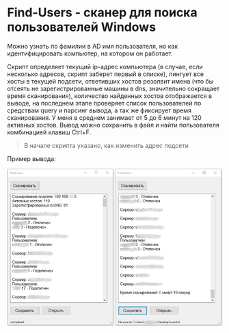 # Find-Users - сканер для поиска пользователей Windows
Можно узнать по фамилии в AD имя пользователя, но как идентифицировать компьютер, на котором он работает.

Скрипт определяет текущий ip-адрес компьютера (в случае, если несколько адресов, скрипт заберет первый в списке), пингует все хосты в текущей подсети, ответивших хостов резолвит имена (что бы отсеять не зарегистрированные машины в dns, значительно сокращает время сканирования), количество найденных хостов отображается в выводе, на последнем этапе проверяет список пользователей по средствам query и парсинг вывода, а так же фиксирует время сканирования. У меня в среднем занимает от 5 до 6 минут на 120 активных хостов. Вывод можно сохранить в файл и найти пользователя комбинацией клавиш Ctrl+F.

> В начале скрипта указано, как изменить адрес подсети

Пример вывода:

![Image alt](https://github.com/Lifailon/Find-Users/blob/rsa/Interface.jpg)

